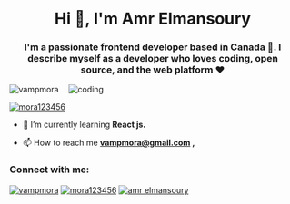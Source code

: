  

<img src='https://virtualwindow.com/wp-content/uploads/2015/09/DKC-Web-Design-Banner.jpg' alt=""></img>
<h1 align="center">Hi 👋, I'm Amr Elmansoury</h1>
<h3 align="center">I'm a passionate frontend developer based in Canada 🍁. I describe myself as a developer who loves coding, open source, and the web platform ❤️</h3>

<img  align="right" alt="coding" width="400" src="https://miro.medium.com/max/1360/1*IRGHmiGsa16stedQvIaZfw.gif">

<p align="left"> <img src="https://komarev.com/ghpvc/?username=vampmora&label=Profile%20views&color=0e75b6&style=flat" alt="vampmora" /> </p>

<p align="left"> <a href="https://twitter.com/mora123456" target="blank"><img src="https://img.shields.io/twitter/follow/mora123456?logo=twitter&style=for-the-badge" alt="mora123456" /></a> </p>

- 🌱 I’m currently learning **React js.**
<!--
- 👨‍💻 All of my projects are available at [/* */](/* */)
-->
- 📫 How to reach me **vampmora@gmail.com ,**

<h3 align="left">Connect with me:</h3>
<p align="left">
<a href="https://codepen.io/vampmora" target="blank"><img align="center" src="https://raw.githubusercontent.com/rahuldkjain/github-profile-readme-generator/master/src/images/icons/Social/codepen.svg" alt="vampmora" height="30" width="40" /></a>
<a href="https://twitter.com/mora123456" target="blank"><img align="center" src="https://raw.githubusercontent.com/rahuldkjain/github-profile-readme-generator/master/src/images/icons/Social/twitter.svg" alt="mora123456" height="30" width="40" /></a>
<a href="https://www.linkedin.com/in/amr-elmansoury-321a43117/" target="blank"><img align="center" src="https://raw.githubusercontent.com/rahuldkjain/github-profile-readme-generator/master/src/images/icons/Social/linked-in-alt.svg" alt="amr elmansoury" height="30" width="40" /></a>
<!--
 <a href="https://codesandbox.com/amr-elmansoury" target="blank"><img align="center" src="https://raw.githubusercontent.com/rahuldkjain/github-profile-readme-generator/master/src/images/icons/Social/codesandbox.svg" alt="amr-elmansoury" height="30" width="40" /></a>

 <a href="https://instagram.com/codind_is_magic1" target="blank"><img align="center" src="https://raw.githubusercontent.com/rahuldkjain/github-profile-readme-generator/master/src/images/icons/Social/instagram.svg" alt="codind_is_magic1" height="30" width="40" /></a>
-->
</p>

<h3 align="left">Languages and Tools:</h3>
<p align="left"> <a href="https://getbootstrap.com" target="_blank" rel="noreferrer"> <img src="https://raw.githubusercontent.com/devicons/devicon/master/icons/bootstrap/bootstrap-plain-wordmark.svg" alt="bootstrap" width="40" height="40"/> </a> <a href="https://www.w3schools.com/css/" target="_blank" rel="noreferrer"> <img src="https://raw.githubusercontent.com/devicons/devicon/master/icons/css3/css3-original-wordmark.svg" alt="css3" width="40" height="40"/> </a> <a href="https://www.w3.org/html/" target="_blank" rel="noreferrer"> <img src="https://raw.githubusercontent.com/devicons/devicon/master/icons/html5/html5-original-wordmark.svg" alt="html5" width="40" height="40"/> </a> <a href="https://developer.mozilla.org/en-US/docs/Web/JavaScript" target="_blank" rel="noreferrer"> <img src="https://raw.githubusercontent.com/devicons/devicon/master/icons/javascript/javascript-original.svg" alt="javascript" width="40" height="40"/> </a> <a href="https://reactjs.org/" target="_blank" rel="noreferrer"> <img src="https://raw.githubusercontent.com/devicons/devicon/master/icons/react/react-original-wordmark.svg" alt="react" width="40" height="40"/> </a> </p>

<p><img align="left" src="https://github-readme-stats.vercel.app/api/top-langs?username=vampmora&show_icons=true&locale=en&layout=compact" alt="vampmora" /></p>

<p>&nbsp;<img align="center" src="https://github-readme-stats.vercel.app/api?username=vampmora&show_icons=true&locale=en" alt="vampmora" /></p>

<p><img align="center" src="https://github-readme-streak-stats.herokuapp.com/?user=vampmora&" alt="vampmora" /></p>

 


<!--
**vampmora/vampmora** is a ✨ _special_ ✨ repository because its `README.md` (this file) appears on your GitHub profile.

Here are some ideas to get you started:

- 🔭 I’m currently working on ...
- 🌱 I’m currently learning ...
- 👯 I’m looking to collaborate on ...
- 🤔 I’m looking for help with ...
- 💬 Ask me about ...
- 📫 How to reach me: ...
- 😄 Pronouns: ...
- ⚡ Fun fact: ...
-->
